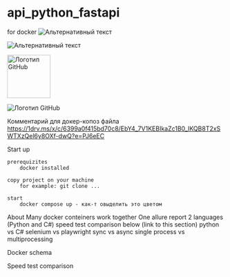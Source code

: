 # api_python_fastapi
for docker
![Альтернативный текст](https://1drv.ms/i/c/6399a0f415bd70c8/ES4kgYXah4lIpoiMWvgO2P0BK110aXin-lwnqsr-mzL3bA?e=6f396V)

![Альтернативный текст](https://onedrive.live.com/?photosData=%2Fshare%2F6399A0F415BD70C8%21s8581242e87da4889a6888c5af80ed8fd%3Fithint%3Dphoto%26e%3D6f396V%26migratedtospo%3Dtrue&redeem=aHR0cHM6Ly8xZHJ2Lm1zL2kvYy82Mzk5YTBmNDE1YmQ3MGM4L0VTNGtnWVhhaDRsSXBvaU1XdmdPMlAwQksxMTBhWGluLWx3bnFzci1tekwzYkE%5FZT02ZjM5NlY&view=8)


<img src="https://1drv.ms/i/c/6399a0f415bd70c8/ES4kgYXah4lIpoiMWvgO2P0BK110aXin-lwnqsr-mzL3bA?e=6f396V" alt="Логотип GitHub" width="100">

![Логотип GitHub](https://github.githubassets.com/images/modules/logos_page/GitHub-Mark.png "Логотип Гитхаба")

Комментарий для докер-копоз файла
https://1drv.ms/x/c/6399a0f415bd70c8/EbY4_7V1KEBIkaZc1B0_IKQB8T2xSWTXzQel6y8OXf-dwQ?e=PJ6eEC

Start up 

    prerequizites 
        docker installed 

    copy project on your machine
        for example: git clone ...

    start
        docker compose up - как-т овыделить это цветом



About 
    Many docker conteiners work together
    One allure report
    2 languages (Python and C#)
    speed test comparison below (link to this section)
        python vs C# 
        selenium vs playwright 
        sync vs async 
        single process vs multiprocessing

Docker schema


Speed test comparison 








